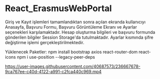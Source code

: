 # React_ErasmusWebPortal
Giriş ve Kayıt işlemleri tamamlandıktan sonra açılan ekranda kullanıcıyı Anasayfa, Başvuru Formu, Başvuru Görüntüleme Ekranı ve Ayarlar seçenekleri karşılamaktadır. Hesap oluşturma bilgileri ve başvuru formunda gönderilen bilgiler Session Storage'da tutulmaktadır. Ayarlar kısmında  şifre değiştirme işlemi gerçekleştirilmektedir.

Yüklenecek Paketler:
npm install bootstrap  axios react-router-dom react-icons 
npm i use-position --legacy-peer-deps

https://user-images.githubusercontent.com/40687573/236667678-9ca767ee-c40d-4122-a991-c2fca440c969.mp4

